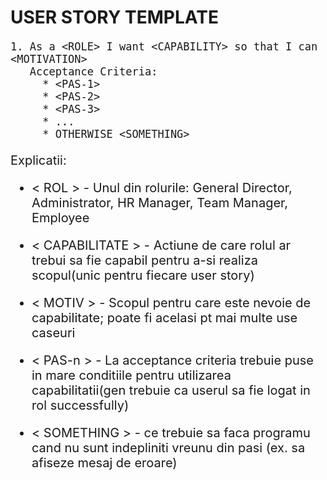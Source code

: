 # USER STORY TEMPLATE

<span style="font-size: 20px; ">

```` 
1. As a <ROLE> I want <CAPABILITY> so that I can <MOTIVATION>
   Acceptance Criteria:
     * <PAS-1>
     * <PAS-2>
     * <PAS-3>
     * ...
     * OTHERWISE <SOMETHING>
````


Explicatii:
    
+ < ROL > - Unul din rolurile: General Director, Administrator, HR Manager, Team Manager, Employee
    
+ < CAPABILITATE > - Actiune de care rolul ar trebui sa fie capabil pentru a-si realiza scopul(unic pentru 
                     fiecare user story)
+ < MOTIV > - Scopul pentru care este nevoie de capabilitate; poate fi acelasi pt mai multe use caseuri
+ < PAS-n > - La acceptance criteria trebuie puse in mare conditiile pentru utilizarea capabilitatii(gen 
              trebuie ca userul sa fie logat in rol successfully)
+ < SOMETHING > - ce trebuie sa faca programu cand nu sunt indepliniti vreunu din pasi (ex. sa afiseze mesaj de eroare)


